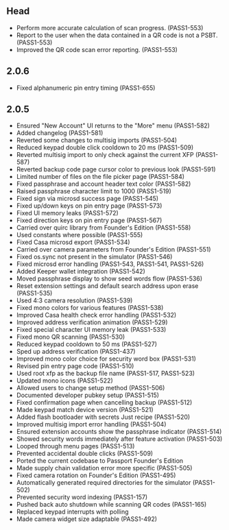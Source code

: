 <!--
SPDX-FileCopyrightText: 2023 Foundation Devices, Inc. <hello@foundationdevices.com>

SPDX-License-Identifier: GPL-3.0-or-later
-->

## Head
- Perform more accurate calculation of scan progress. (PASS1-553)
- Report to the user when the data contained in a QR code is not a PSBT. (PASS1-553)
- Improved the QR code scan error reporting. (PASS1-553)

## 2.0.6
- Fixed alphanumeric pin entry timing (PASS1-655)

## 2.0.5
- Ensured "New Account" UI returns to the "More" menu (PASS1-582)
- Added changelog (PASS1-581)
- Reverted some changes to multisig imports (PASS1-504)
- Reduced keypad double click cooldown to 20 ms (PASS1-509)
- Reverted multisig import to only check against the current XFP (PASS1-587)
- Reverted backup code page cursor color to previous look (PASS1-591)
- Limited number of files on the file picker page (PASS1-584)
- Fixed passphrase and account header text color (PASS1-582)
- Raised passphrase character limit to 1000 (PASS1-519)
- Fixed sign via microsd success page (PASS1-545)
- Fixed up/down keys on pin entry page (PASS1-573)
- Fixed UI memory leaks (PASS1-572)
- Fixed direction keys on pin entry page (PASS1-567)
- Carried over quirc library from Founder's Edition (PASS1-558)
- Used constants where possible (PASS1-555)
- Fixed Casa microsd export (PASS1-534)
- Carried over camera parameters from Founder's Edition (PASS1-551)
- Fixed os.sync not present in the simulator (PASS1-546)
- Fixed microsd error handling (PASS1-543, PASS1-541, PASS1-526)
- Added Keeper wallet integration (PASS1-542)
- Moved passphrase display to show seed words flow (PASS1-536)
- Reset extension settings and default search address upon erase (PASS1-535)
- Used 4:3 camera resolution (PASS1-539)
- Fixed mono colors for various features (PASS1-538)
- Improved Casa health check error handling (PASS1-532)
- Improved address verification animation (PASS1-529)
- Fixed special character UI memory leak (PASS1-533)
- Fixed mono QR scanning (PASS1-530)
- Reduced keypad cooldown to 50 ms (PASS1-527)
- Sped up address verification (PASS1-437)
- Improved mono color choice for security word box (PASS1-531)
- Revised pin entry page code (PASS1-510)
- Used root xfp as the backup file name (PASS1-517, PASS1-523)
- Updated mono icons (PASS1-522)
- Allowed users to change setup method (PASS1-506)
- Documented developer pubkey setup (PASS1-515)
- Fixed confirmation page when cancelling backup (PASS1-512)
- Made keypad match device version (PASS1-521)
- Added flash bootloader with secrets Just recipe (PASS1-520)
- Improved multisig import error handling (PASS1-504)
- Ensured extension accounts show the passphrase indicator (PASS1-514)
- Showed security words immediately after feature activation (PASS1-503)
- Looped through menu pages (PASS1-513)
- Prevented accidental double clicks (PASS1-509)
- Ported the current codebase to Passport Founder's Edition
- Made supply chain validation error more specific (PASS1-505)
- Fixed camera rotation on Founder's Edition (PASS1-495)
- Automatically generated required directories for the simulator (PASS1-502)
- Prevented security word indexing (PASS1-157)
- Pushed back auto shutdown while scanning QR codes (PASS1-165)
- Replaced keypad interrupts with polling
- Made camera widget size adaptable (PASS1-492)
